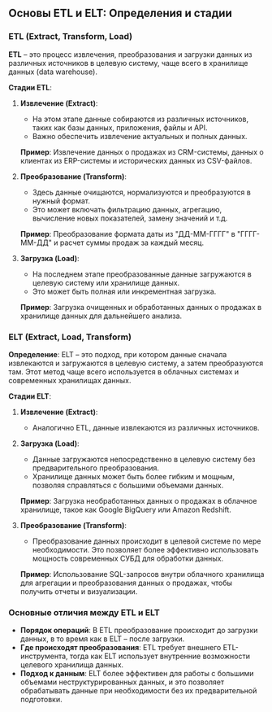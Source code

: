 ## Основы ETL и ELT: Определения и стадии

### ETL (Extract, Transform, Load)

**ETL** – это процесс извлечения, преобразования и загрузки данных из различных источников в целевую систему, чаще всего в хранилище данных (data warehouse).

**Стадии ETL**:

1. **Извлечение (Extract)**:
   - На этом этапе данные собираются из различных источников, таких как базы данных, приложения, файлы и API.
   - Важно обеспечить извлечение актуальных и полных данных.
   
   **Пример**: Извлечение данных о продажах из CRM-системы, данных о клиентах из ERP-системы и исторических данных из CSV-файлов.

2. **Преобразование (Transform)**:
   - Здесь данные очищаются, нормализуются и преобразуются в нужный формат.
   - Это может включать фильтрацию данных, агрегацию, вычисление новых показателей, замену значений и т.д.
   
   **Пример**: Преобразование формата даты из "ДД-ММ-ГГГГ" в "ГГГГ-ММ-ДД" и расчет суммы продаж за каждый месяц.

3. **Загрузка (Load)**:
   - На последнем этапе преобразованные данные загружаются в целевую систему или хранилище данных.
   - Это может быть полная или инкрементная загрузка.
   
   **Пример**: Загрузка очищенных и обработанных данных о продажах в хранилище данных для дальнейшего анализа.

### ELT (Extract, Load, Transform)

**Определение**: ELT – это подход, при котором данные сначала извлекаются и загружаются в целевую систему, 
а затем преобразуются там. Этот метод чаще всего используется в облачных системах и современных хранилищах данных.

**Стадии ELT**:

1. **Извлечение (Extract)**:
   - Аналогично ETL, данные извлекаются из различных источников.

2. **Загрузка (Load)**:
   - Данные загружаются непосредственно в целевую систему без предварительного преобразования.
   - Хранилище данных может быть более гибким и мощным, позволяя справляться с большими объемами данных.

   **Пример**: Загрузка необработанных данных о продажах в облачное хранилище, такое как Google BigQuery или Amazon Redshift.

3. **Преобразование (Transform)**:
   - Преобразование данных происходит в целевой системе по мере необходимости. Это позволяет более эффективно использовать мощность современных СУБД для обработки данных.
   
   **Пример**: Использование SQL-запросов внутри облачного хранилища для агрегации и преобразования данных о продажах, чтобы получить отчеты и визуализации.

### Основные отличия между ETL и ELT

- **Порядок операций**: В ETL преобразование происходит до загрузки данных, в то время как в ELT – после загрузки.
- **Где происходят преобразования**: ETL требует внешнего ETL-инструмента, тогда как ELT использует внутренние возможности целевого хранилища данных.
- **Подход к данным**: ELT более эффективен для работы с большими объемами неструктурированных данных, и это позволяет обрабатывать данные при необходимости без их предварительной подготовки.
